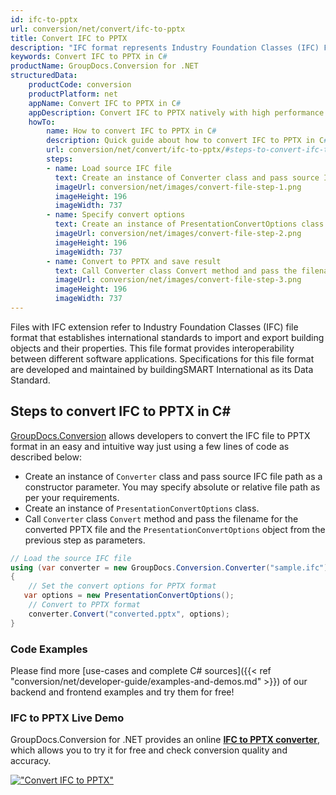 ```yaml
---
id: ifc-to-pptx
url: conversion/net/convert/ifc-to-pptx
title: Convert IFC to PPTX
description: "IFC format represents Industry Foundation Classes (IFC) File Format with .ifc extension. Learn how to convert IFC to PPTX file programmatically in C# language using GroupDocs.Conversion for .NET library."
keywords: Convert IFC to PPTX in C#
productName: GroupDocs.Conversion for .NET
structuredData:
    productCode: conversion
    productPlatform: net
    appName: Convert IFC to PPTX in C#
    appDescription: Convert IFC to PPTX natively with high performance using C# language and server side GroupDocs.Conversion for .NET APIs, without the use of any software like Microsoft or Open Office.
    howTo:
        name: How to convert IFC to PPTX in C# 
        description: Quick guide about how to convert IFC to PPTX in C# with high performance and accuracy.
        url: conversion/net/convert/ifc-to-pptx/#steps-to-convert-ifc-to-pptx-in-c
        steps:
        - name: Load source IFC file 
          text: Create an instance of Converter class and pass source IFC file path as a constructor parameter. You may specify absolute or relative file path as per your requirements. 
          imageUrl: conversion/net/images/convert-file-step-1.png
          imageHeight: 196
          imageWidth: 737
        - name: Specify convert options 
          text: Create an instance of PresentationConvertOptions class.
          imageUrl: conversion/net/images/convert-file-step-2.png
          imageHeight: 196
          imageWidth: 737
        - name: Convert to PPTX and save result 
          text: Call Converter class Convert method and pass the filename for the converted HTML file and the PresentationConvertOptions object from the previous step as parameters.
          imageUrl: conversion/net/images/convert-file-step-3.png
          imageHeight: 196
          imageWidth: 737
---
```


Files with IFC extension refer to  Industry Foundation Classes (IFC) file format that establishes international standards to import and export building objects and their properties. This file format provides interoperability between different software applications. Specifications for this file format are developed and maintained by buildingSMART International as its Data Standard.

## Steps to convert IFC to PPTX in C#

[GroupDocs.Conversion](https://products.groupdocs.com/conversion/net) allows developers to convert the IFC file to PPTX format in an easy and intuitive way just using a few lines of code as described below:

* Create an instance of `Converter` class and pass source IFC file path as a constructor parameter. You may specify absolute or relative file path as per your requirements. 
* Create an instance of `PresentationConvertOptions` class.
* Call `Converter` class `Convert` method and pass the filename for the converted PPTX file and the `PresentationConvertOptions` object from the previous step as parameters.

```csharp
// Load the source IFC file
using (var converter = new GroupDocs.Conversion.Converter("sample.ifc"))
{
    // Set the convert options for PPTX format
   var options = new PresentationConvertOptions();
    // Convert to PPTX format
    converter.Convert("converted.pptx", options);
}
```

### Code Examples

Please find more [use-cases and complete C# sources]({{< ref "conversion/net/developer-guide/examples-and-demos.md" >}}) of our backend and frontend examples and try them for free!

### IFC to PPTX Live Demo

GroupDocs.Conversion for .NET provides an online [**IFC to PPTX converter**](https://products.groupdocs.app/conversion/ifc-to-pptx), which allows you to try it for free and check conversion quality and accuracy.

[!["Convert IFC to PPTX"](conversion/net/images/convert-to-pptx/convert-ifc-to-pptx.png)](https://products.groupdocs.app/conversion/ifc-to-pptx)